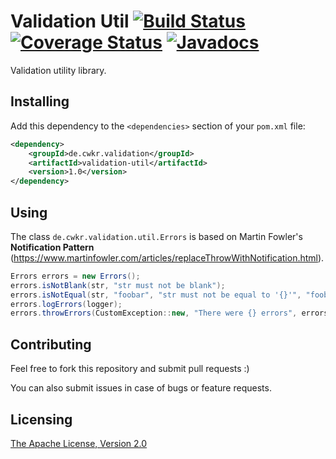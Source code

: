 # Validation Util [![Build Status](https://travis-ci.org/cwkr/validation-util.svg?branch=master)](https://travis-ci.org/cwkr/validation-util) [![Coverage Status](https://coveralls.io/repos/github/cwkr/validation-util/badge.svg?branch=master)](https://coveralls.io/github/cwkr/validation-util?branch=master) [![Javadocs](https://www.javadoc.io/badge/de.cwkr/validation-util.svg?color=blue)](https://www.javadoc.io/doc/de.cwkr/validation-util)

Validation utility library.


## Installing

Add this dependency to the `<dependencies>` section of your `pom.xml` file:

```xml
<dependency>
    <groupId>de.cwkr.validation</groupId>
    <artifactId>validation-util</artifactId>
    <version>1.0</version>
</dependency>
```


## Using

The class `de.cwkr.validation.util.Errors` is based on Martin Fowler's **Notification Pattern** (https://www.martinfowler.com/articles/replaceThrowWithNotification.html).

```java
Errors errors = new Errors();
errors.isNotBlank(str, "str must not be blank");
errors.isNotEqual(str, "foobar", "str must not be equal to '{}'", "foobar");
errors.logErrors(logger);
errors.throwErrors(CustomException::new, "There were {} errors", errors.countErrors())
```


## Contributing

Feel free to fork this repository and submit pull requests :)

You can also submit issues in case of bugs or feature requests.


## Licensing

[The Apache License, Version 2.0](LICENSE)
